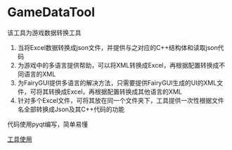 <!--
 * @Author: your name
 * @Date: 2021-09-13 11:46:38
 * @LastEditTime: 2021-09-13 11:56:58
 * @LastEditors: Please set LastEditors
 * @Description: In User Settings Edit
 * @FilePath: \MarkdownLogd:\Projects\pyqt\GameDataTool\README.md
-->
# GameDataTool

该工具为游戏数据转换工具

1. 当将Excel数据转换成json文件，并提供与之对应的C++结构体和读取json代码  
2. 为游戏中的多语言提供帮助，可以将XML转换成Excel，再根据配置转换成不同语言的XML
3. 为FairyGUI提供多语言的解决方法，只需要提供FairyGUI生成的UI的XML文件，可将其转换成Excel，再根据配置转换成其他语言的XML
4. 针对多个Excel文件，可将其放在同一个文件夹下，工具提供一次性根据文件名全部转换成Json及其C++代码的功能

代码使用pyqt编写，简单易懂

[工具使用](https://docs.qq.com/doc/DWGZ5QnhEc0huZFJI)